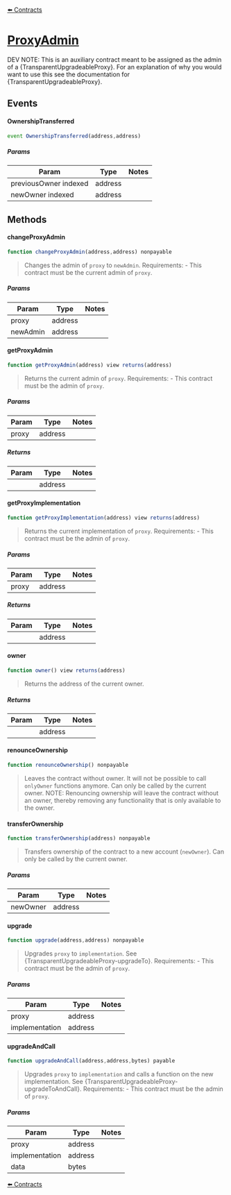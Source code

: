 [⬅️ Contracts](contracts.md)

# [ProxyAdmin](https://github.com/fei-protocol/fei-protocol-core/blob/develop/@openzeppelin/contracts/proxy/transparent/ProxyAdmin.sol)


DEV NOTE: This is an auxiliary contract meant to be assigned as the admin of a {TransparentUpgradeableProxy}. For an explanation of why you would want to use this see the documentation for {TransparentUpgradeableProxy}.

## Events

#### OwnershipTransferred

```javascript
event OwnershipTransferred(address,address)
```

##### Params

| Param | Type | Notes |
| ----- | ---- | ----- |
| previousOwner indexed | address |  |
| newOwner indexed | address |  |

## Methods

#### changeProxyAdmin

```javascript
function changeProxyAdmin(address,address) nonpayable
```

> Changes the admin of `proxy` to `newAdmin`. Requirements: - This contract must be the current admin of `proxy`.

##### Params

| Param | Type | Notes |
| ----- | ---- | ----- |
| proxy | address |  |
| newAdmin | address |  |

#### getProxyAdmin

```javascript
function getProxyAdmin(address) view returns(address)
```

> Returns the current admin of `proxy`. Requirements: - This contract must be the admin of `proxy`.

##### Params

| Param | Type | Notes |
| ----- | ---- | ----- |
| proxy | address |  |

##### Returns

| Param | Type | Notes |
| ----- | ---- | ----- |
|  | address |  |

#### getProxyImplementation

```javascript
function getProxyImplementation(address) view returns(address)
```

> Returns the current implementation of `proxy`. Requirements: - This contract must be the admin of `proxy`.

##### Params

| Param | Type | Notes |
| ----- | ---- | ----- |
| proxy | address |  |

##### Returns

| Param | Type | Notes |
| ----- | ---- | ----- |
|  | address |  |

#### owner

```javascript
function owner() view returns(address)
```

> Returns the address of the current owner.

##### Returns

| Param | Type | Notes |
| ----- | ---- | ----- |
|  | address |  |

#### renounceOwnership

```javascript
function renounceOwnership() nonpayable
```

> Leaves the contract without owner. It will not be possible to call `onlyOwner` functions anymore. Can only be called by the current owner. NOTE: Renouncing ownership will leave the contract without an owner, thereby removing any functionality that is only available to the owner.

#### transferOwnership

```javascript
function transferOwnership(address) nonpayable
```

> Transfers ownership of the contract to a new account (`newOwner`). Can only be called by the current owner.

##### Params

| Param | Type | Notes |
| ----- | ---- | ----- |
| newOwner | address |  |

#### upgrade

```javascript
function upgrade(address,address) nonpayable
```

> Upgrades `proxy` to `implementation`. See {TransparentUpgradeableProxy-upgradeTo}. Requirements: - This contract must be the admin of `proxy`.

##### Params

| Param | Type | Notes |
| ----- | ---- | ----- |
| proxy | address |  |
| implementation | address |  |

#### upgradeAndCall

```javascript
function upgradeAndCall(address,address,bytes) payable
```

> Upgrades `proxy` to `implementation` and calls a function on the new implementation. See {TransparentUpgradeableProxy-upgradeToAndCall}. Requirements: - This contract must be the admin of `proxy`.

##### Params

| Param | Type | Notes |
| ----- | ---- | ----- |
| proxy | address |  |
| implementation | address |  |
| data | bytes |  |

[⬅️ Contracts](contracts.md)
